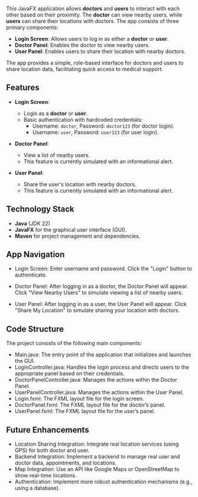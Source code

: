 This JavaFX application allows **doctors** and **users** to interact with each other based on their proximity. The **doctor** can view nearby users, while **users** can share their locations with doctors. The app consists of three primary components:
- **Login Screen**: Allows users to log in as either a **doctor** or **user**.
- **Doctor Panel**: Enables the doctor to view nearby users.
- **User Panel**: Enables users to share their location with nearby doctors.

The app provides a simple, role-based interface for doctors and users to share location data, facilitating quick access to medical support.

## **Features**

- **Login Screen**:
  - Login as a **doctor** or **user**.
  - Basic authentication with hardcoded credentials:
    - Username: `doctor`, Password: `doctor123` (for doctor login).
    - Username: `user`, Password: `user123` (for user login).
  
- **Doctor Panel**:
  - View a list of nearby users.
  - This feature is currently simulated with an informational alert.
  
- **User Panel**:
  - Share the user's location with nearby doctors.
  - This feature is currently simulated with an informational alert.

## **Technology Stack**

- **Java** (JDK 22)
- **JavaFX** for the graphical user interface (GUI).
- **Maven** for project management and dependencies.


## App Navigation

-    Login Screen:
        Enter username and password.
        Click the "Login" button to authenticate.

 -   Doctor Panel:
        After logging in as a doctor, the Doctor Panel will appear.
        Click "View Nearby Users" to simulate viewing a list of nearby users.

  -  User Panel:
        After logging in as a user, the User Panel will appear.
        Click "Share My Location" to simulate sharing your location with doctors.

## Code Structure

The project consists of the following main components:

   - Main.java: The entry point of the application that initializes and launches the GUI.
   - LoginController.java: Handles the login process and directs users to the appropriate panel based on their credentials.
   - DoctorPanelController.java: Manages the actions within the Doctor Panel.
   - UserPanelController.java: Manages the actions within the User Panel.
   - Login.fxml: The FXML layout file for the login screen.
   - DoctorPanel.fxml: The FXML layout file for the doctor’s panel.
   - UserPanel.fxml: The FXML layout file for the user’s panel.

## Future Enhancements

  - Location Sharing Integration: Integrate real location services (using GPS) for both doctor and user.
   - Backend Integration: Implement a backend to manage real user and doctor data, appointments, and locations.
   - Map Integration: Use an API like Google Maps or OpenStreetMap to show real-time locations.
   - Authentication: Implement more robust authentication mechanisms (e.g., using a database).


  

